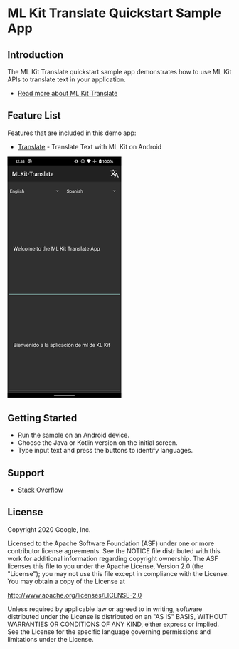 # ML Kit Translate Quickstart Sample App

## Introduction

The ML Kit Translate quickstart sample app demonstrates how to use ML Kit APIs to translate text in your application.
* [Read more about ML Kit Translate](https://developers.google.com/ml-kit/language/translation)


## Feature List
Features that are included in this demo app:
* [Translate](https://developers.google.com/ml-kit/language/translation/android) - Translate Text with ML Kit on Android

<img src="../screenshots/translate-quickstart.png" width="256"/>

## Getting Started

* Run the sample on an Android device.
* Choose the Java or Kotlin version on the initial screen.
* Type input text and press the buttons to identify languages.

## Support

* [Stack Overflow](https://stackoverflow.com/questions/tagged/google-mlkit)

## License

Copyright 2020 Google, Inc.

Licensed to the Apache Software Foundation (ASF) under one or more contributor
license agreements.  See the NOTICE file distributed with this work for
additional information regarding copyright ownership.  The ASF licenses this
file to you under the Apache License, Version 2.0 (the "License"); you may not
use this file except in compliance with the License.  You may obtain a copy of
the License at

  http://www.apache.org/licenses/LICENSE-2.0

Unless required by applicable law or agreed to in writing, software
distributed under the License is distributed on an "AS IS" BASIS, WITHOUT
WARRANTIES OR CONDITIONS OF ANY KIND, either express or implied.  See the
License for the specific language governing permissions and limitations under
the License.
